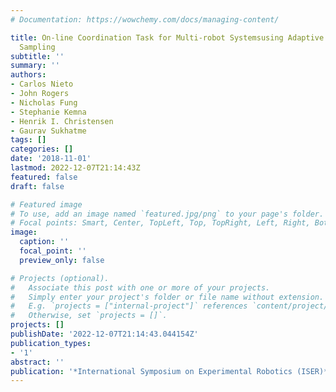 ```yaml
---
# Documentation: https://wowchemy.com/docs/managing-content/

title: On-line Coordination Task for Multi-robot Systemsusing Adaptive Informative
  Sampling
subtitle: ''
summary: ''
authors:
- Carlos Nieto
- John Rogers
- Nicholas Fung
- Stephanie Kemna
- Henrik I. Christensen
- Gaurav Sukhatme
tags: []
categories: []
date: '2018-11-01'
lastmod: 2022-12-07T21:14:43Z
featured: false
draft: false

# Featured image
# To use, add an image named `featured.jpg/png` to your page's folder.
# Focal points: Smart, Center, TopLeft, Top, TopRight, Left, Right, BottomLeft, Bottom, BottomRight.
image:
  caption: ''
  focal_point: ''
  preview_only: false

# Projects (optional).
#   Associate this post with one or more of your projects.
#   Simply enter your project's folder or file name without extension.
#   E.g. `projects = ["internal-project"]` references `content/project/deep-learning/index.md`.
#   Otherwise, set `projects = []`.
projects: []
publishDate: '2022-12-07T21:14:43.044154Z'
publication_types:
- '1'
abstract: ''
publication: '*International Symposium on Experimental Robotics (ISER)*'
---
```

